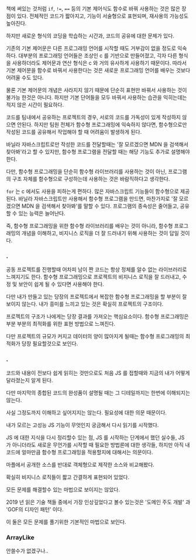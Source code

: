 책에 써있는 것처럼 `if`, `!=`, `==` 등의 기본 제어식도 함수로 바꿔 사용하는 것은 많은 장점이 있다.
전체적인 코드가 짧아지고, 기능이 서술형으로 표현되며, 재사용의 가능성도 높아진다.

하지만 새로운 형식의 코딩을 학습하는 시간과, 코드의 공유에 대한 문제가 있다.

기존의 기본 제어문은 다른 프로그래밍 언어를 시작할 때도 거부감이 없을 정도로 익숙하다.
대부분의 프로그래밍 언어들은 조상인 c 를 기반으로 만들어졌고,
각자 다른 형식을 사용하더라도 제어문과 연산 형식은 c 와 거의 유사하게 사용하기 때문이다.
따라서 기본 제어문을 함수로 바꿔서 사용한다는 것은 새로운 프로그래밍 언어를 배우는 것보다 어려울 수도 있다.

물론 기본 제어문의 개념은 사라지지 않기 때문에 단순히 표현만 바꿔서 사용하는 것이 불가능 한것은 아니다.
하지만 기본 단어들을 모두 바꿔서 사용하는 습관을 익히는데는 적지 않은 시간이 필요하다.

코드를 팀내에서 공유하는 프로젝트의 경우,
서로의 코드를 가독성이 있게 작성하지 않으면 안된다.
하지만 팀원 전체가 함수형 프로그래밍에 익숙하지 않다면,
함수형으로만 작성된 코드를 공유해서 작업해야 할 때 어려움이 발생하게 된다.

바닐라 자바스크립트로만 작성한 코드를 전달할때는
'잘 모르겠으면 MDN 을 검색해서 찾아봐'라고 할 수 있지만,
함수형 프로그램을 전달할 때는 해당 기능도 추가로 설명해야 한다.

다만, 함수형 프로그래밍을 단순히 함수형 라이브러리를 사용하는 것이 아닌,
프로그램의 구조 자체를 함수형으로 구성하는데 사용하는 것은 바람직하다고 생각한다.

`for` 는 c 에서도 사용을 피하는게 편하다.
많은 자바스크립트 기능들이 함수형으로 제공된다.
바닐라 자바스크립트만 사용해서 함수형 프로그램을 만드면,
마찬가지로 '잘 모르겠으면 MDN 을 검색해서 찾아봐'를 말할 수 있다.
프로그램의 종속성은 줄어들고, 공유할 수 있는 능력은 늘어난다.

즉, 함수형 프로그래밍을 위한 함수형 라이브러리를 배우는 것이 아니라,
함수형 프로그래밍의 개념을 이해하고, 비지니스 로직을 더 잘 드러내기 위해 사용하는 것이 답일 것이다.

### .
공동 프로젝트를 진행할때 어차피 남이 짠 코드는 항상 정체를 알수 없는 라이브러리로 느껴지기도 한다.
함수형 프로그래밍으로 프로젝트의 비지니스 로직을 잘 드러내고, 수정 및 보안이 쉽게 될 수 있다면 사용해야 한다.

다만 내가 만들고 있는 당장의 프로젝트에서 복잡한 함수형 프로그래밍을 할 부분이 잘 보이지 않는다.
내가 흥미를 느끼고 있는 것은 확실히 프로젝트의 구조이다.

프로젝트의 구조가 나에게는 당장 결과를 가져오는 핵심요소이다.
함수형 프로그래밍은 부분 부분의 최적화를 위한 표현 방법으로 느껴진다.

다만 프로젝트의 규모가 커지고 데이터의 양이 많아지게 될때는 함수형 프로그래밍의 최적화가 당장 필요할것으로 보인다.

### .
코드와 내용이 전보다 쉽게 읽히는 것만으로도 처음 JS 를 접할때와 지금의 내가 어떻게 달라졌는지 알게 된다.

다만 마지막의 종합된 코드의 완성품이 설명될 때는 그 디테일까지는 한번에 이해되지는 않는다.

사실 그정도까지 이해하고 싶어지지는 않는다.
필요성에 대한 의문 때문이다.

내가 모르는 고성능 JS 기능이 무엇인지 궁금해서 다시 읽기를 시작했다.

JS 에 대한 지식을 다시 정리할수 있는 점, JS 를 시작하는 단계에서 했던 실수들, JS 가 아니더라도 새로운 무언가를 시작할 때 필요한 방법론에 대한 생각들,
하지만 아직 내 코드에 얼마만큼 함수형 프로그래밍을 적용할지에 대해서는 의문이다.

마플에서 공개한 소스를 반대로 객체형으로 제작한 소스와 비교해봤다.

확실히 비지니스 로직들이 짧고 간결하게 표현되어 있었다.

모든 문제를 해결할수 있는 마법으로 보이지는 않았다.

2019 년 읽은 기술 책들 중에서 가장 인상깊었다고 볼수 있는것은 '도메인 주도 개발' 과 'GOF의 디자인 패턴' 이다.

이 둘은 모든 문제를 풀기위한 기본적인 마법으로 보인다.

### ArrayLike
안쓸수가 없겠구나..
